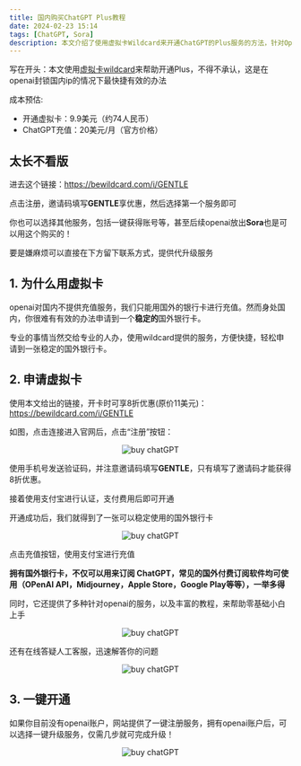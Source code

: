 ```yaml
---
title: 国内购买ChatGPT Plus教程
date: 2024-02-23 15:14
tags: [ChatGPT, Sora]
description: 本文介绍了使用虚拟卡Wildcard来开通ChatGPT的Plus服务的方法，针对OpenAI封锁国内IP的情况提供了最快捷有效的解决方案。首先介绍了成本预估，包括开通虚拟卡和ChatGPT充值的费用。然后列举了申请虚拟卡的步骤，包括注册、填写邀请码、支付费用等流程。文章强调了拥有国外银行卡的重要性，不仅可以订阅ChatGPT，还可以使用在其他国外付费订阅软件上。最后提到了一键开通服务，简化了升级过程。
---
```


写在开头：本文使用[虚拟卡wildcard](https://bewildcard.com/i/GENTLE)来帮助开通Plus，不得不承认，这是在openai封锁国内ip的情况下最快捷有效的办法

成本预估:

- 开通虚拟卡：9.9美元（约74人民币）
- ChatGPT充值：20美元/月（官方价格）

## 太长不看版

进去这个链接：https://bewildcard.com/i/GENTLE

点击注册，邀请码填写**GENTLE**享优惠，然后选择第一个服务即可

你也可以选择其他服务，包括一键获得账号等，甚至后续openai放出**Sora**也是可以用这个购买的！

要是嫌麻烦可以直接在下方留下联系方式，提供代升级服务

## 1. 为什么用虚拟卡

openai对国内不提供充值服务，我们只能用国外的银行卡进行充值。然而身处国内，你很难有有效的办法申请到一个**稳定的**国外银行卡。

专业的事情当然交给专业的人办，使用wildcard提供的服务，方便快捷，轻松申请到一张稳定的国外银行卡。

## 2. 申请虚拟卡

使用本文给出的链接，开卡时可享8折优惠(原价11美元)：https://bewildcard.com/i/GENTLE

如图，点击连接进入官网后，点击“注册”按钮：

<p align="center">
    <img src="/imgs/image-20240223155614.png" alt="buy chatGPT"/>
</p>

使用手机号发送验证码，并注意邀请码填写**GENTLE**，只有填写了邀请码才能获得8折优惠。

接着使用支付宝进行认证，支付费用后即可开通

开通成功后，我们就得到了一张可以稳定使用的国外银行卡

<p align="center">
    <img src="/imgs/image-20240223155936.png" alt="buy chatGPT"/>
</p>

点击充值按钮，使用支付宝进行充值

**拥有国外银行卡，不仅可以用来订阅 ChatGPT，常见的国外付费订阅软件均可使用（OPenAI API，Midjourney，Apple Store，Google Play等等），一举多得**

同时，它还提供了多种针对openai的服务，以及丰富的教程，来帮助零基础小白上手

<p align="center">
    <img src="/imgs/image-20240223160459.png" alt="buy chatGPT"/>
</p>

还有在线答疑人工客服，迅速解答你的问题

<p align="center">
    <img src="/imgs/image-20240223160803.png" alt="buy chatGPT"/>
</p>

## 3. 一键开通

如果你目前没有openai账户，网站提供了一键注册服务，拥有openai账户后，可以选择一键升级服务，仅需几步就可完成升级！

<p align="center">
    <img src="/imgs/image-20240223161148.png" alt="buy chatGPT"/>
</p>
